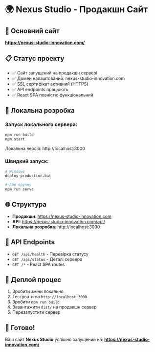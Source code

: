 # 🌍 Nexus Studio - Продакшн Сайт

## 🚀 Основний сайт
**https://nexus-studio-innovation.com/**

## 📋 Статус проекту
- ✅ Сайт запущений на продакшн сервері
- ✅ Домен налаштований: nexus-studio-innovation.com
- ✅ SSL сертифікат активний (HTTPS)
- ✅ API endpoints працюють
- ✅ React SPA повністю функціональний

## 🔧 Локальна розробка

### Запуск локального сервера:
```bash
npm run build
npm start
```

Локальна версія: http://localhost:3000

### Швидкий запуск:
```bash
# Windows
deploy-production.bat

# Або вручну
npm run serve
```

## 🌐 Структура
- **Продакшн**: https://nexus-studio-innovation.com
- **API**: https://nexus-studio-innovation.com/api/
- **Локальна розробка**: http://localhost:3000

## 📡 API Endpoints
- `GET /api/health` - Перевірка статусу
- `GET /api/status` - Деталі сервера
- `GET /*` - React SPA routes

## 🔄 Деплой процес
1. Зробити зміни локально
2. Тестувати на `http://localhost:3000`
3. Зробити `npm run build`
4. Завантажити `dist/` на продакшн сервер
5. Перезапустити сервер

## 🎯 Готово!
Ваш сайт **Nexus Studio** успішно запущений на:
**https://nexus-studio-innovation.com/**